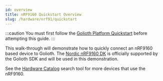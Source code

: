 ```yaml
---
id: overview
title: nRF9160 Quickstart Overview
slug: /hardware/nrf91/quickstart
---
```


:::caution
You must first follow the [Golioth Platform Quickstart](/getting-started) before attempting this guide.
:::

This walk-through will demonstrate how to quickly connect an nRF9160 based device to Golioth. The [Nordic nRF9160 DK](/hardware/catalog/boards/quickstart/arm_nrf9160dk_nrf9160) is officially supported by the Golioth SDK and will be used in this demonstration.

See the [Hardware Catalog](/hardware/catalog/search) search tool for more devices that use the nRF9160.
